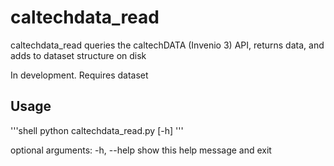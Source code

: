# caltechdata_read

caltechdata_read queries the caltechDATA (Invenio 3) API, returns data, and adds
to dataset structure on disk

In development.  Requires dataset

## Usage

'''shell
   python caltechdata_read.py [-h]
'''

optional arguments:
  -h, --help  show this help message and exit

